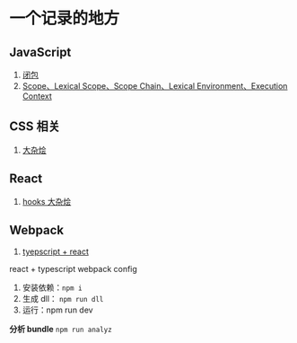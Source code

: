# 一个记录的地方

## JavaScript

1. [闭包](https://github.com/ShaunZh/Blog/issues/2)
2. [Scope、Lexical Scope、Scope Chain、Lexical Environment、Execution Context ](https://github.com/ShaunZh/Blog/issues/4)

## CSS 相关

1. [大杂烩](https://github.com/ShaunZh/Blog/issues/1)

## React

1. [hooks 大杂烩](https://github.com/ShaunZh/Blog/issues/3)

## Webpack

1. [tyepscript + react]()

react + typescript webpack config

1. 安装依赖：`npm i`
2. 生成 dll： `npm run dll`
3. 运行：npm run dev

**分析 bundle**
`npm run analyz`
